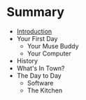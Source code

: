 # Summary

* [Introduction](README.md)
* Your First Day
   * Your Muse Buddy
   * Your Computer
* History
* What's In Town?
* The Day to Day
   * Software
   * The Kitchen

